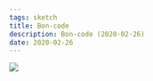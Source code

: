 ```yaml
---
tags: sketch
title: Bon-code
description: Bon-code (2020-02-26)
date: 2020-02-26
---
```


![](10_Bon-code_2020-02-26.jpg) 
